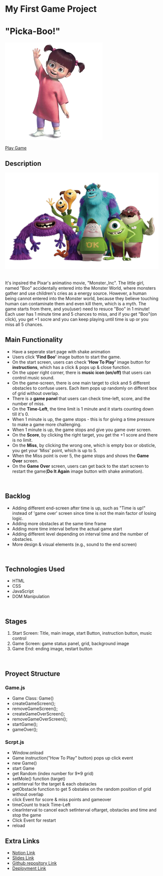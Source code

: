 
# My First Game Project
# "Picka-Boo!" 

<img src="./Pics/boo.png" alt="Alt text" title="Optional title">

[Play Game](http://github.com)

## Description
<img src="./Pics/monsters.png" alt="Alt text" title="Optional title">
<br>
<br>
<br>
It's inpsired the Pixar's animatino movie, "Monster.,Inc". The little girl, named "Boo" accidentally entered into the Monster World, where monsters gather and use children's cries as a energy source. However, a human being cannot entered into the Monster world, because they believe touching human can contaminate them and even kill them, which is a myth. The game starts from there, and you(user) need to resuce "Boo" in 1 minute! 

<br>
Each user has 1 minute time and 5 chances to miss, and if you get "Boo"(on click), you get +1 socre and you can keep playing until time is up or you miss all 5 chances.

<br>

## Main Functionality
- Have a seperate start page with shake animation 
- Users click **'Find Boo'** image button to start the game.
- On the start screen, users can check **'How To Play'** image button for **instructions**, which has a click & pops up & close function.
- On the upper right corner, there is **music icon (on/off)** that users can control music sound.
- On the game-screen, there is one main target to click and 5 different obstacles to confuse users. Each item pops up randomly on differet box of grid without overlap.
- There is a **game panel** that users can check time-left, score, and the number of miss.
- On the **Time-Left**, the time limit is 1 minute and it starts counting down till it's 0.
- When 1 minute is up, the game stops - this is for giving a time pressure to make a game more challenging. 
- When 1 minute is up, the game stops and give you game over screen.
- On the **Score**, by clicking the right target, you get the +1 score and there is no limit.
- On the **Miss**, by clicking the wrong one, which is empty box or obsticle, you get your 'Miss' point, which is up to 5.
- When the Miss point is over 5, the game stops and shows the **Game Over** screen.
- On the **Game Over** screen, users can get back to the start screen to restart the game(**Do It Again** image button with shake animation).

<br>

## Backlog
- Adding different end-screen after time is up, such as "Time is up!" instead of 'game over' screen since time is not the main factor of losing logic.
- Adding more obstacles at the same time frame
- Adding more time interval before the actual game start
- Adding different level depending on interval time and the number of obstacles.
- More design & visual elements (e.g., sound to the end screen)

<br>

## Technologies Used
- HTML
- CSS
- JavaScript
- DOM Manipulation

<br>

## Stages
1. Start Screen: Title, main image, start Button, instruction button, music control 
2. Game Screen: game status panel, grid, background image
3. Game End: ending image, restart button

<br>

## Proyect Structure
### Game.js
- Game Class: Game()
- createGameScreen();
- removeGameScreen();
- createGameOverScreen();
- removeGameOverScreen();
- startGame();
- gameOver();

### Scrpt.js
- Window.onload
- Game instruction("How To Play" button) pops up click event
- new Game()
- start Game 
- get Random (index number for 9*9 grid)
- setMole() function (target)
- setInterval for the target & each obstacles
- getObstacle function to get 5 obstales on the random position of grid without overlap
- click Event for score & miss points and gameover
- timeCount to track Time-Left
- clearInterval to cancel each setInterval oftarget, obstacles and time and stop the game
- Click Event for restart 
- reload

## Extra Links

- [Notion Link](https://www.notion.so/f61dba19b85843da8cb81cc8ced45aaa?v=b554d2db337b40a9ace406e5749c4f8f)
- [Slides Link](https://docs.google.com/presentation/d/1qnjEPpRRqf5Ppr8rTeAcEVSfLK1KsevOmA9syoTN8lM/edit?usp=sharing)
- [Github repository Link](https://github.com/virgoeun/mochi-pochi)
- [Deployment Link](http://github.com)
